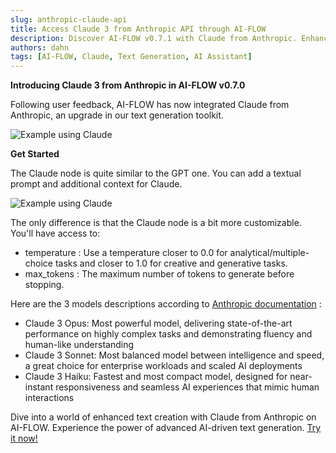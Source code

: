```yaml
---
slug: anthropic-claude-api
title: Access Claude 3 from Anthropic API through AI-FLOW
description: Discover AI-FLOW v0.7.1 with Claude from Anthropic. Enhance your text generation with customizable settings and advanced AI models. Try it now!
authors: dahn
tags: [AI-FLOW, Claude, Text Generation, AI Assistant]
---
```


<head>
  <meta name="description" content="Discover AI-FLOW v0.7.1 with Claude from Anthropic. Generate detailed text responses that match your queries and explore new creative possibilities. Try it now!"/>
  <meta name="twitter:card" content="summary_large_image"/>
  <meta name="twitter:title" content="Claude from Anthropic now available in AI-FLOW" /> 
  <meta name="twitter:description" content="AI-FLOW has now integrated Claude from Anthropic, an upgrade in our text generation toolkit." />
  <meta name="twitter:creator" content="@AIFlowApp"/>
  <meta name="twitter:image" content="https://docs.ai-flow.net/img/blog-card-images/blog-claude.png"/>
  <meta name="twitter:image:alt" content="AI-FLOW has now integrated Claude from Anthropic, an upgrade in our text generation toolkit."/>
  <meta property="og:image" content="https://docs.ai-flow.net/img/blog-card-images/blog-claude.png" data-rh="true"/>
</head>

**Introducing Claude 3 from Anthropic in AI-FLOW v0.7.0**

Following user feedback, AI-FLOW has now integrated Claude from Anthropic, an upgrade in our text generation toolkit.

![Example using Claude](/img/blog-images/claude-1.png)

**Get Started**

The Claude node is quite similar to the GPT one. You can add a textual prompt and additional context for Claude.

![Example using Claude](/img/blog-images/claude-2.png)

The only difference is that the Claude node is a bit more customizable. You'll have access to:

- temperature : Use a temperature closer to 0.0 for analytical/multiple-choice tasks and closer to 1.0 for creative and generative tasks.
- max_tokens : The maximum number of tokens to generate before stopping.

Here are the 3 models descriptions according to [Anthropic documentation](https://docs.anthropic.com/en/docs/models-overview) :

- Claude 3 Opus: Most powerful model, delivering state-of-the-art performance on highly complex tasks and demonstrating fluency and human-like understanding
- Claude 3 Sonnet: Most balanced model between intelligence and speed, a great choice for enterprise workloads and scaled AI deployments
- Claude 3 Haiku: Fastest and most compact model, designed for near-instant responsiveness and seamless AI experiences that mimic human interactions

Dive into a world of enhanced text creation with Claude from Anthropic on AI-FLOW. Experience the power of advanced AI-driven text generation. [Try it now!](https://app.ai-flow.net)
